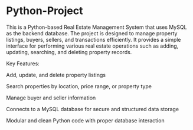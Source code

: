 # Python-Project
This is a Python-based Real Estate Management System that uses MySQL as the backend database. The project is designed to manage property listings, buyers, sellers, and transactions efficiently. It provides a simple interface for performing various real estate operations such as adding, updating, searching, and deleting property records.

Key Features:

Add, update, and delete property listings

Search properties by location, price range, or property type

Manage buyer and seller information

Connects to a MySQL database for secure and structured data storage

Modular and clean Python code with proper database interaction 
